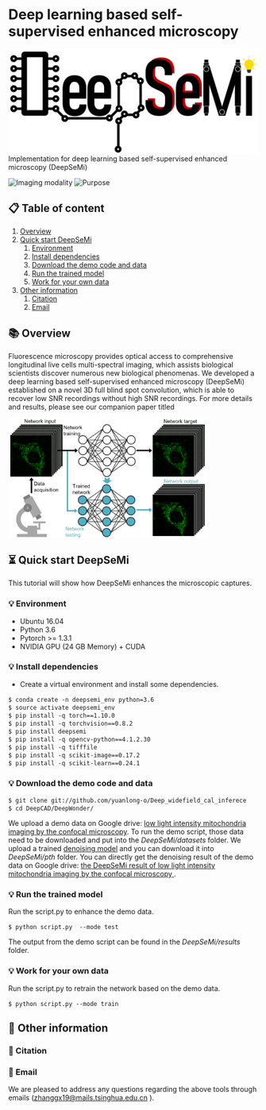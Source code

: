 # Deep learning based self-supervised enhanced microscopy
<img src="img/logo_DeepSeMi.jpg" width="800" align="center">
Implementation for deep learning based self-supervised enhanced microscopy (DeepSeMi)

![Imaging modality](https://img.shields.io/badge/Imaging%20modality-Fluorescence%20microscopy-brightgreen)  ![Purpose](https://img.shields.io/badge/Purpose-Video%20denoising-orange)  

## 📋 Table of content
  1. [Overview](#Overview)
 2. [Quick start DeepSeMi](#Start)
    1. [Environment](#Environment)
    2. [Install dependencies](#Dependencies)
    3. [Download the demo code and data](#Download)
    4. [Run the trained model](#Run)
    5. [Work for your own data](#Owndata)
 4. [Other information](#Information)
    1. [Citation](#Citation)
    2. [Email](#Email)

## **📚** Overview <a name="Overview"></a>
Fluorescence microscopy provides optical access to comprehensive longitudinal live cells multi-spectral imaging, which assists biological scientists discover numerous new biological phenomenas. We developed a deep learning based self-supervised enhanced microscopy (DeepSeMi) established on a novel 3D full blind spot convolution, which is able to recover low SNR recordings without high SNR recordings.  For more details and results, please see our companion paper titled 

<img src="img/figure_concept_sub.png" width="400" align="center">

## **⏳** Quick start DeepSeMi <a name="Start"></a>
This tutorial will show how DeepSeMi enhances the  microscopic captures.
### **💡** Environment <a name="Environment"></a>
* Ubuntu 16.04 
* Python 3.6
* Pytorch >= 1.3.1
* NVIDIA GPU (24 GB Memory) + CUDA

### **💡** Install dependencies <a name="Dependencies"></a>
* Create a virtual environment and install some dependencies.
```
$ conda create -n deepsemi_env python=3.6
$ source activate deepsemi_env
$ pip install -q torch==1.10.0
$ pip install -q torchvision==0.8.2
$ pip install deepsemi
$ pip install -q opencv-python==4.1.2.30
$ pip install -q tifffile  
$ pip install -q scikit-image==0.17.2
$ pip install -q scikit-learn==0.24.1
```
### **💡** Download the demo code and data <a name="Download"></a>
```
$ git clone git://github.com/yuanlong-o/Deep_widefield_cal_inferece
$ cd DeepCAD/DeepWonder/
```
We upload a demo data on Google drive: [low light intensity mitochondria imaging by the confocal microscopy](https://drive.google.com/drive/folders/1WiTrL5gRuMUssMYt2uDRDO-5pmmrdNSc?usp=sharing). To run the demo script, those data need to be downloaded and put into the *DeepSeMi/datasets* folder. We upload a trained [denoising model](https://drive.google.com/drive/folders/1K3O1TQAOqAwwiwblF2YS90kFNAqnULwK?usp=sharing) and you can download it into *DeepSeMi/pth* folder. You can directly get the denoising result of the demo data on Google drive: [the DeepSeMi result of low light intensity mitochondria imaging by the confocal microscopy ](https://drive.google.com/drive/folders/1T7vaOT4tThMumCxi_sFeN5vybv91pl2f?usp=sharing). 


### **💡** Run the trained model <a name="Run"></a>
Run the script.py to enhance the demo data. 
```
$ python script.py  --mode test
```
The output from the demo script can be found in the *DeepSeMi/results* folder. 
### **💡** Work for your own data <a name="Owndata"></a>
Run the script.py to retrain the network based on the demo data. 

```
$ python script.py --mode train
```

## 🤝 Other information <a name="Information"></a>
### **📝** Citation <a name="Citation"></a>


### **📝** Email <a name="Email"></a>
We are pleased to address any questions regarding the above tools through emails (zhanggx19@mails.tsinghua.edu.cn ).
